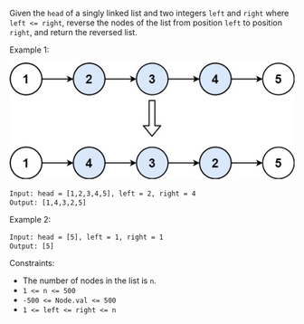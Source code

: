 Given the `head` of a singly linked list and two integers `left` and `right` where `left <= right`, reverse the nodes of the list from position `left` to position `right`, and return the reversed list.

 

Example 1:

![rev2ex2](rev2ex2.jpeg)
```
Input: head = [1,2,3,4,5], left = 2, right = 4
Output: [1,4,3,2,5]
```
Example 2:
```
Input: head = [5], left = 1, right = 1
Output: [5]
 ```

Constraints:

- The number of nodes in the list is `n`.
- `1 <= n <= 500`
- `-500 <= Node.val <= 500`
- `1 <= left <= right <= n`